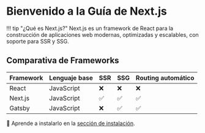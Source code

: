 # Bienvenido a la Guía de Next.js

!!! tip "¿Qué es Next.js?"
    Next.js es un framework de React para la construcción de aplicaciones web modernas, optimizadas y escalables, con soporte para SSR y SSG.

## Comparativa de Frameworks

| Framework | Lenguaje base | SSR | SSG | Routing automático |
|-----------|----------------|-----|-----|--------------------|
| React     | JavaScript     | ❌  | ❌  | ❌                 |
| Next.js   | JavaScript     | ✅  | ✅  | ✅                 |
| Gatsby    | JavaScript     | ❌  | ✅  | ✅                 |

📎 Aprende a instalarlo en la [sección de instalación](guia/instalacion.md).
